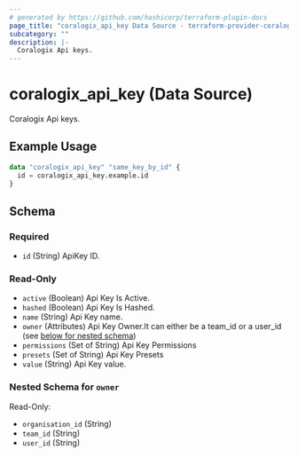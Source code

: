 ```yaml
---
# generated by https://github.com/hashicorp/terraform-plugin-docs
page_title: "coralogix_api_key Data Source - terraform-provider-coralogix"
subcategory: ""
description: |-
  Coralogix Api keys.
---
```


# coralogix_api_key (Data Source)

Coralogix Api keys.

## Example Usage

```terraform
data "coralogix_api_key" "same_key_by_id" {
  id = coralogix_api_key.example.id
}
```

<!-- schema generated by tfplugindocs -->
## Schema

### Required

- `id` (String) ApiKey ID.

### Read-Only

- `active` (Boolean) Api Key Is Active.
- `hashed` (Boolean) Api Key Is Hashed.
- `name` (String) Api Key name.
- `owner` (Attributes) Api Key Owner.It can either be a team_id or a user_id (see [below for nested schema](#nestedatt--owner))
- `permissions` (Set of String) Api Key Permissions
- `presets` (Set of String) Api Key Presets
- `value` (String) Api Key value.

<a id="nestedatt--owner"></a>
### Nested Schema for `owner`

Read-Only:

- `organisation_id` (String)
- `team_id` (String)
- `user_id` (String)

